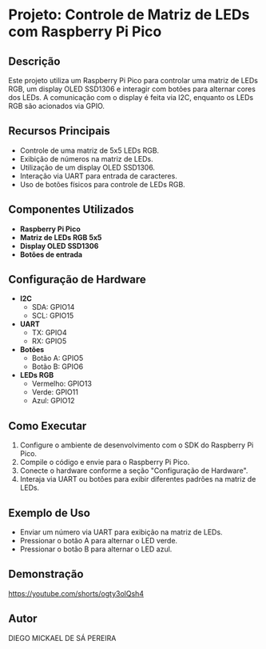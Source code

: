 # Projeto: Controle de Matriz de LEDs com Raspberry Pi Pico

## Descrição
Este projeto utiliza um Raspberry Pi Pico para controlar uma matriz de LEDs RGB, um display OLED SSD1306 e interagir com botões para alternar cores dos LEDs. A comunicação com o display é feita via I2C, enquanto os LEDs RGB são acionados via GPIO.

## Recursos Principais
- Controle de uma matriz de 5x5 LEDs RGB.
- Exibição de números na matriz de LEDs.
- Utilização de um display OLED SSD1306.
- Interação via UART para entrada de caracteres.
- Uso de botões físicos para controle de LEDs RGB.

## Componentes Utilizados
- **Raspberry Pi Pico**
- **Matriz de LEDs RGB 5x5**
- **Display OLED SSD1306**
- **Botões de entrada**

## Configuração de Hardware
- **I2C**
  - SDA: GPIO14
  - SCL: GPIO15
- **UART**
  - TX: GPIO4
  - RX: GPIO5
- **Botões**
  - Botão A: GPIO5
  - Botão B: GPIO6
- **LEDs RGB**
  - Vermelho: GPIO13
  - Verde: GPIO11
  - Azul: GPIO12

## Como Executar
1. Configure o ambiente de desenvolvimento com o SDK do Raspberry Pi Pico.
2. Compile o código e envie para o Raspberry Pi Pico.
3. Conecte o hardware conforme a seção "Configuração de Hardware".
4. Interaja via UART ou botões para exibir diferentes padrões na matriz de LEDs.

## Exemplo de Uso
- Enviar um número via UART para exibição na matriz de LEDs.
- Pressionar o botão A para alternar o LED verde.
- Pressionar o botão B para alternar o LED azul.

## Demonstração
https://youtube.com/shorts/ogty3olQsh4

## Autor
DIEGO MICKAEL DE SÁ PEREIRA


